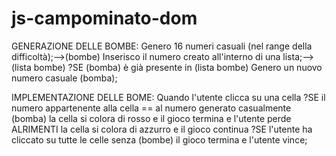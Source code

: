 # js-campominato-dom
GENERAZIONE DELLE BOMBE:
    Genero 16 numeri casuali (nel range della difficoltà);-->(bombe)
    Inserisco il numero creato all'interno di una lista;-->(lista bombe)
        ?SE (bomba) è già presente in (lista bombe)
            Genero un nuovo numero casuale (bomba);

IMPLEMENTAZIONE DELLE BOME:
    Quando l'utente clicca su una cella
        ?SE il numero appartenente alla cella == al numero generato casualmente (bomba)
            la cella si colora di rosso e il gioco termina e l'utente perde
        ALRIMENTI la cella si colora di azzurro e il gioco continua
    ?SE l'utente ha cliccato su tutte le celle senza (bombe) il gioco termina e l'utente vince;